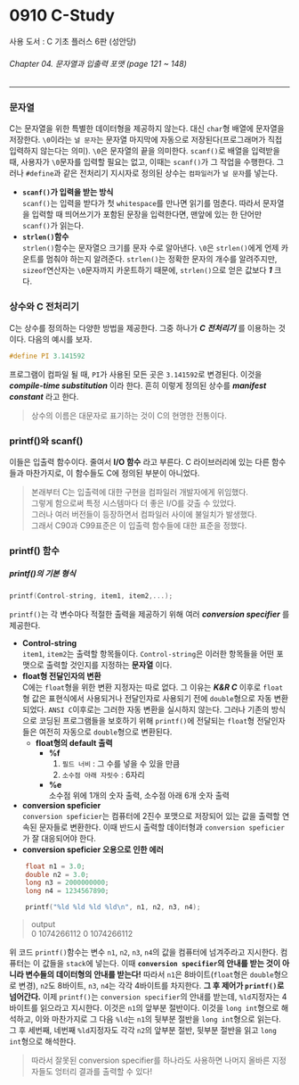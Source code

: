 # 0910 C-Study
사용 도서 : C 기초 플러스 6판 (성안당)

###### Chapter 04. 문자열과 입출력 포맷 (page 121 ~ 148)
<hr>

### 문자열
C는 문자열을 위한 특별한 데이터형을 제공하지 않는다. 대신 `char`형 배열에 문자열을 저장한다. `\0`이라는 `널 문자`는 문자열 마지막에 자동으로 저장된다(프로그래머가 직접 입력하지 않는다는 의미). `\0`은 문자열의 끝을 의미한다. `scanf()`로 배열을 입력받을 때, 사용자가 `\0`문자를 입력할 필요는 없고, 이때는 `scanf()`가 그 작업을 수행한다. 그러나 `#define`과 같은 전처리기 지시자로 정의된 상수는 `컴파일러`가 `널 문자`를 넣는다. 
* __`scanf()`가 입력을 받는 방식__<br>
    `scanf()`는 입력을 받다가 첫 `whitespace`를 만나면 읽기를 멈춘다. 따라서 문자열을 입력할 때 띄어쓰기가 포함된 문장을 입력한다면, 맨앞에 있는 한 단어만 `scanf()`가 읽는다.
* __`strlen()`함수__<br>
    `strlen()`함수는 문자열으 크기를 문자 수로 알아낸다. `\0`은 `strlen()`에게 언제 카운트를 멈춰야 하는지 알려준다. `strlen()`는 정확한 문자의 개수를 알려주지만, `sizeof`연산자는 `\0`문자까지 카운트하기 때문에, `strlen()`으로 얻은 값보다 __*1*__ 크다.

### 상수와 C 전처리기
C는 상수를 정의하는 다양한 방법을 제공한다. 그중 하나가 __*C 전처리기*__ 를 이용하는 것이다. 다음의 예시를 보자.

```c
#define PI 3.141592
```

프로그램이 컴파일 될 때, `PI`가 사용된 모든 곳은 `3.141592`로 변경된다. 이것을 __*compile-time substitution*__ 이라 한다. 흔히 이렇게 정의된 상수를 __*manifest constant*__ 라고 한다.
>상수의 이름은 대문자로 표기하는 것이 C의 현명한 전통이다.

### printf()와 scanf()
이들은 입출력 함수이다. 줄여서 __I/O 함수__ 라고 부른다. C 라이브러리에 있는 다른 함수들과 마찬가지로, 이 함수들도 C에 정의된 부분이 아니었다. 
>본래부터 C는 입출력에 대한 구현을 컴파일러 개발자에게 위임했다.<br>
>그렇게 함으로써 특정 시스템마다 더 좋은 I/O를 갖출 수 있었다.<br>
>그러나 여러 버전들이 등장하면서 컴파일러 사이에 불일치가 발생했다.<br>
>그래서 C90과 C99표준은 이 입출력 함수들에 대한 표준을 정했다.<br>

### printf() 함수

##### printf()의 기본 형식

```c
printf(Control-string, item1, item2,...);
```

`printf()`는 각 변수마다 적절한 출력을 제공하기 위해 여러 __*conversion specifier*__ 를 제공한다. 

* __Control-string__<br>
    `item1`, `item2`는 출력할 항목들이다. `Control-string`은 이러한 항목들을 어떤 포맷으로 출력할 것인지를 지정하는 __문자열__ 이다.
* __float형 전달인자의 변환__<br>
    C에는 `float`형을 위한 변환 지정자는 따로 없다. 그 이유는 __*K&R C*__ 이후로 `float`형 값은 표현식에서 사용되거나 전달인자로 사용되기 전에 `double`형으로 자동 변환되었다. `ANSI C`이후로는 그러한 자동 변환을 실시하지 않는다. 그러나 기존의 방식으로 코딩된 프로그램들을 보호하기 위해 `printf()`에 전달되는 `float`형 전달인자들은 여전히 자동으로 `double`형으로 변환된다. 
    - __float형의 default 출력__<br>
        * __%f__<br>
            1. `필드 너비` : 그 수를 넣을 수 있을 만큼
            2. `소수점 아래 자릿수` : 6자리
        * __%e__<br>
            소수점 위에 1개의 숫자 출력, 소수점 아래 6개 숫자 출력
* __conversion speficier__<br>
    `conversion speficier`는 컴퓨터에 2진수 포맷으로 저장되어 있는 값을 출력할 연속된 문자들로 변환한다. 이때 반드시 출력할 데이터형과 `conversion speficier`가 잘 대응되어야 한다.
* __conversion speficier 오용으로 인한 에러__<br>

```c
    float n1 = 3.0;
    double n2 = 3.0;
    long n3 = 2000000000;
    long n4 = 1234567890;

    printf("%ld %ld %ld %ld\n", n1, n2, n3, n4);
```

>output<br>
>0 1074266112 0 1074266112

위 코드 `printf()`함수는 변수 `n1`, `n2`, `n3`, `n4`의 값을 컴퓨터에 넘겨주라고 지시한다. 컴퓨터는 이 값들을 `stack`에 넣는다. 이때 __`conversion specifier`의 안내를 받는 것이 아니라 변수들의 데이터형의 안내를 받는다!__ 따라서 `n1`은 8바이트(`float`형은 `double`형으로 변경), `n2`도 8바이트, `n3`, `n4`는 각각 4바이트를 차지한다. __그 후 제어가 `printf()`로 넘어간다.__ 이제 `printf()`는 `conversion specifier`의 안내를 받는데, `%ld`지정자는 4바이트를 읽으라고 지시한다. 이것은 `n1`의 앞부분 절반이다. 이것을 `long int`형으로 해석하고, 이와 마찬가지로 그 다음 `%ld`는 `n1`의 뒷부분 절반을 `long int`형으로 읽는다. 그 후 세번째, 네번째 `%ld`지정자도 각각 `n2`의 앞부분 절반, 뒷부분 절반을 읽고 `long int`형으로 해석한다. 

>따라서 잘못된 conversion specifier를 하나라도 사용하면 나머지 올바른 지정자들도 엉터리 결과를 출력할 수 있다!